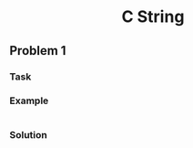 # <p align="center">**C String**</p>

## **Problem 1**

### **Task**


### **Example**
```

```

### **Solution**
```CPP

```
